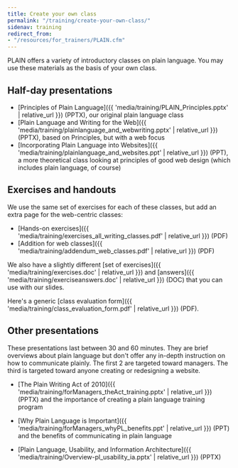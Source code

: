 ```yaml
---
title: Create your own class
permalink: "/training/create-your-own-class/"
sidenav: training
redirect_from:
- "/resources/for_trainers/PLAIN.cfm"
---
```


PLAIN offers a variety of introductory classes on plain language. You may use these materials as the basis of your own class.

## Half-day presentations

- [Principles of Plain Language]({{ 'media/training/PLAIN_Principles.pptx' | relative_url }}) (PPTX), our original plain language class
- [Plain Language and Writing for the Web]({{ 'media/training/plainlanguage_and_webwriting.pptx' | relative_url }}) (PPTX), based on Principles, but with a web focus
- [Incorporating Plain Language into Websites]({{ 'media/training/plainlanguage_and_websites.ppt' | relative_url }}) (PPT), a more theoretical class looking at principles of good web design (which includes plain language, of course)

## Exercises and handouts

We use the same set of exercises for each of these classes, but add an extra page for the web-centric classes:

- [Hands-on exercises]({{ 'media/training/exercises_all_writing_classes.pdf' | relative_url }}) (PDF)
- [Addition for web classes]({{ 'media/training/addendum_web_classes.pdf' | relative_url }}) (PDF)

We also have a slightly different [set of exercises]({{ 'media/training/exercises.doc' | relative_url }}) and [answers]({{ 'media/training/exerciseanswers.doc' | relative_url }}) (DOC) that you can use with our slides.

Here's a generic [class evaluation form]({{ 'media/training/class_evaluation_form.pdf' | relative_url }}) (PDF).

## Other presentations

These presentations last between 30 and 60 minutes. They are brief overviews about plain language but don't offer any in-depth instruction on how to communicate plainly. The first 2 are targeted toward managers. The third is targeted toward anyone creating or redesigning a website.

- [The Plain Writing Act of 2010]({{ 'media/training/forManagers_theAct_training.pptx' | relative_url }}) (PPTX) and the importance of creating a plain language training program

- [Why Plain Language is Important]({{ 'media/training/forManagers_whyPL_benefits.ppt' | relative_url }}) (PPT) and the benefits of communicating in plain language

- [Plain Language, Usability, and Information Architecture]({{ 'media/training/Overview-pl_usability_ia.pptx' | relative_url }}) (PPTX)
